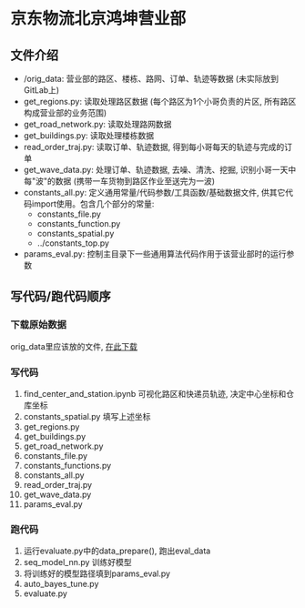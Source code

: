 # 京东物流北京鸿坤营业部

## 文件介绍

- /orig_data: 营业部的路区、楼栋、路网、订单、轨迹等数据 (未实际放到GitLab上)
- get_regions.py: 读取处理路区数据 (每个路区为1个小哥负责的片区, 所有路区构成营业部的业务范围)
- get_road_network.py: 读取处理路网数据
- get_buildings.py: 读取处理楼栋数据
- read_order_traj.py: 读取订单、轨迹数据, 得到每小哥每天的轨迹与完成的订单
- get_wave_data.py: 处理订单、轨迹数据, 去噪、清洗、挖掘, 识别小哥一天中每"波"的数据 (携带一车货物到路区作业至送完为一波)
- constants_all.py: 定义通用常量/代码参数/工具函数/基础数据文件, 供其它代码import使用。包含几个部分的常量:
  - constants_file.py
  - constants_function.py
  - constants_spatial.py
  - ../constants_top.py
- params_eval.py: 控制主目录下一些通用算法代码作用于该营业部时的运行参数

## 写代码/跑代码顺序

### 下载原始数据

orig_data里应该放的文件, [在此下载](https://cloud.tsinghua.edu.cn/f/23608c8a5a3f42579fad/?dl=1)

### 写代码

1. find_center_and_station.ipynb 可视化路区和快递员轨迹, 决定中心坐标和仓库坐标
2. constants_spatial.py 填写上述坐标
3. get_regions.py
4. get_buildings.py
5. get_road_network.py
6. constants_file.py
7. constants_functions.py
8. constants_all.py
9. read_order_traj.py
10. get_wave_data.py
11. params_eval.py

### 跑代码

1. 运行evaluate.py中的data_prepare(), 跑出eval_data
2. seq_model_nn.py 训练好模型
3. 将训练好的模型路径填到params_eval.py
4. auto_bayes_tune.py
5. evaluate.py
